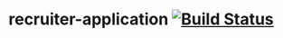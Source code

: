 # recruiter-application [![Build Status](https://travis-ci.com/anga13/recruiter-application.svg?branch=master)](https://travis-ci.com/anga13/recruiter-application)
